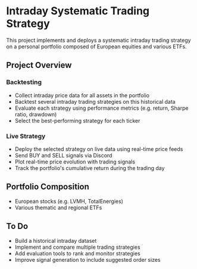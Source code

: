 # Intraday Systematic Trading Strategy

This project implements and deploys a systematic intraday trading strategy on a personal portfolio composed of European equities and various ETFs.

## Project Overview

### Backtesting

- Collect intraday price data for all assets in the portfolio
- Backtest several intraday trading strategies on this historical data
- Evaluate each strategy using performance metrics (e.g. return, Sharpe ratio, drawdown)
- Select the best-performing strategy for each ticker

### Live Strategy

- Deploy the selected strategy on live data using real-time price feeds
- Send BUY and SELL signals via Discord
- Plot real-time price evolution with trading signals
- Track the portfolio's cumulative return during the trading day

## Portfolio Composition

- European stocks (e.g. LVMH, TotalEnergies)
- Various thematic and regional ETFs

## To Do

- Build a historical intraday dataset
- Implement and compare multiple trading strategies
- Add evaluation tools to rank and monitor strategies
- Improve signal generation to include suggested order sizes


